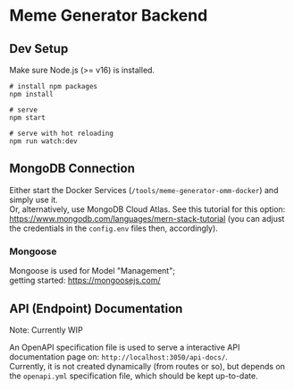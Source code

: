 # Meme Generator Backend

## Dev Setup
Make sure Node.js (>= v16) is installed.
```
# install npm packages
npm install

# serve
npm start

# serve with hot reloading
npm run watch:dev
```

## MongoDB Connection
Either start the Docker Services (`/tools/meme-generator-omm-docker`) and simply
use it.  
Or, alternatively, use MongoDB Cloud Atlas. See this tutorial for this option:
https://www.mongodb.com/languages/mern-stack-tutorial (you can adjust the
credentials in the `config.env` files then, accordingly).

### Mongoose
Mongoose is used for Model "Management";  
getting started: https://mongoosejs.com/


## API (Endpoint) Documentation
Note: Currently WIP

An OpenAPI specification file is used to serve a interactive API documentation
page on: `http://localhost:3050/api-docs/`.  
Currently, it is not created dynamically (from routes or so), but depends on the
`openapi.yml` specification file, which should be kept up-to-date.
